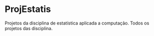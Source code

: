 # ProjEstatis
Projetos da disciplina de estatística aplicada a computação.
Todos os projetos das disciplina.
